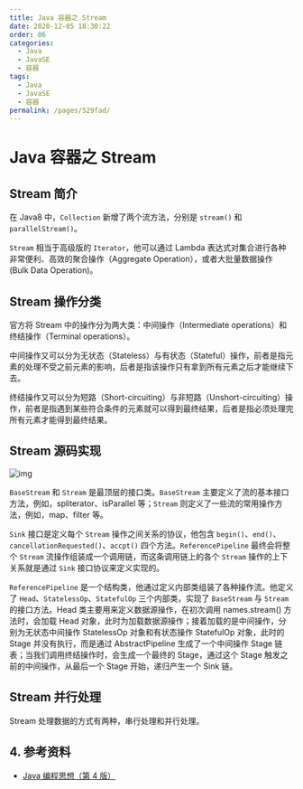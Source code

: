 ```yaml
---
title: Java 容器之 Stream
date: 2020-12-05 18:30:22
order: 06
categories:
  - Java
  - JavaSE
  - 容器
tags:
  - Java
  - JavaSE
  - 容器
permalink: /pages/529fad/
---
```


# Java 容器之 Stream

## Stream 简介

在 Java8 中，`Collection` 新增了两个流方法，分别是 `stream()` 和 `parallelStream()`。

`Stream` 相当于高级版的 `Iterator`，他可以通过 Lambda 表达式对集合进行各种非常便利、高效的聚合操作（Aggregate Operation），或者大批量数据操作 (Bulk Data Operation)。

## Stream 操作分类

官方将 Stream 中的操作分为两大类：中间操作（Intermediate operations）和终结操作（Terminal operations）。

中间操作又可以分为无状态（Stateless）与有状态（Stateful）操作，前者是指元素的处理不受之前元素的影响，后者是指该操作只有拿到所有元素之后才能继续下去。

终结操作又可以分为短路（Short-circuiting）与非短路（Unshort-circuiting）操作，前者是指遇到某些符合条件的元素就可以得到最终结果，后者是指必须处理完所有元素才能得到最终结果。

## Stream 源码实现

![img](https://github.com/zuijunzi9/Java_notes/tree/main/images-master/snap/20201205174140.jpg)

`BaseStream` 和 `Stream` 是最顶层的接口类。`BaseStream` 主要定义了流的基本接口方法，例如，spliterator、isParallel 等；`Stream` 则定义了一些流的常用操作方法，例如，map、filter 等。

`Sink` 接口是定义每个 `Stream` 操作之间关系的协议，他包含 `begin()`、`end()`、`cancellationRequested()`、`accpt()` 四个方法。`ReferencePipeline` 最终会将整个 `Stream` 流操作组装成一个调用链，而这条调用链上的各个 `Stream` 操作的上下关系就是通过 `Sink` 接口协议来定义实现的。

`ReferencePipeline` 是一个结构类，他通过定义内部类组装了各种操作流。他定义了 `Head`、`StatelessOp`、`StatefulOp` 三个内部类，实现了 `BaseStream` 与 `Stream` 的接口方法。Head 类主要用来定义数据源操作，在初次调用 names.stream() 方法时，会加载 Head 对象，此时为加载数据源操作；接着加载的是中间操作，分别为无状态中间操作 StatelessOp 对象和有状态操作 StatefulOp 对象，此时的 Stage 并没有执行，而是通过 AbstractPipeline 生成了一个中间操作 Stage 链表；当我们调用终结操作时，会生成一个最终的 Stage，通过这个 Stage 触发之前的中间操作，从最后一个 Stage 开始，递归产生一个 Sink 链。

## Stream 并行处理

Stream 处理数据的方式有两种，串行处理和并行处理。

## 4. 参考资料

- [Java 编程思想（第 4 版）](https://item.jd.com/10058164.html)